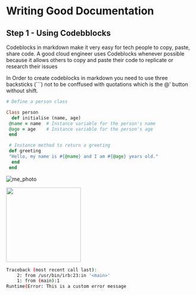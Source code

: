# Writing Good Documentation

## Step 1 - Using Codebblocks


Codeblocks in markdown make it very easy for tech people to copy, paste, share code.
A good cloud engineer uses Codeblocks whenever possible because it allows others to copy and paste their code to replicate or research their issues



In Order to create codeblocks in markdown you need to use three backsticks (```) not to be conffused with quotations which is the @' button without shift. 

``` ruby
# Define a person class

Class person
  def initialise (name, age)
 @name = name  # Instance variable for the person's name
 @age = age    # Instance variable for the person's age
 end

 # Instance method to return a greeting
 def greeting
 "Hello, my name is #{@name} and I am #{@age} years old."
  end
 end
```
![me_photo](https://github.com/user-attachments/assets/b7c6159d-eee6-477b-a235-62187fb86e10)

<img width="200px" src="https://github.com/user-attachments/assets/b7c6159d-eee6-477b-a235-62187fb86e10" />

``` bash
Traceback (most recent call last):
    2: from /usr/bin/irb:23:in '<main>'
    1: from (main):1
Runtime(Error: This is a custom error message
```


